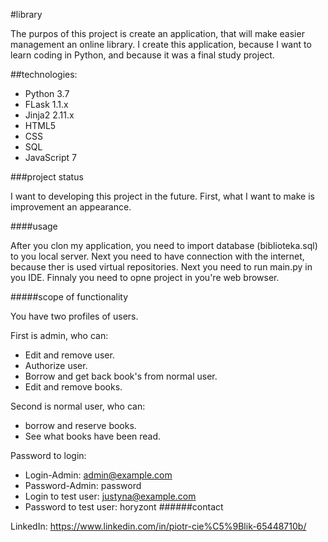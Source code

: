 #library

The purpos of this project is create an application, that will make easier management an online library. 
I create this application, because I want to learn coding in Python, and because it was a final study project. 

##technologies: 

* Python 3.7
* FLask 1.1.x
* Jinja2 2.11.x
* HTML5
* CSS
* SQL
* JavaScript 7

###project status

I want to developing this project in the future. 
First, what I want to make is improvement an appearance. 

####usage 

After you clon my application, you need to import database (biblioteka.sql) to you local server. 
Next you need to have connection with the internet, because ther is used virtual repositories.
Next you need to run main.py in you IDE. 
Finnaly you need to opne project in you're web browser. 

#####scope of functionality

You have two profiles of users. 

First is admin, who can: 

* Edit and remove user. 
* Authorize user. 
* Borrow and get back book's from normal user. 
* Edit and remove books. 

Second is normal user, who can: 

* borrow and reserve books. 
* See what books have been read. 

Password to login: 

* Login-Admin: admin@example.com
* Password-Admin: password
* Login to test user: justyna@example.com
* Password to test user: horyzont
######contact

LinkedIn: https://www.linkedin.com/in/piotr-cie%C5%9Blik-65448710b/
